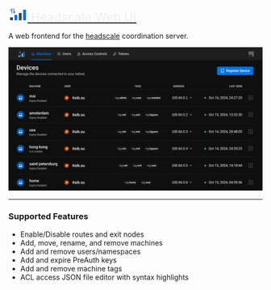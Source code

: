 <p align="left">
  <a href="https://github.com/juanfont/headscale" style="font-size: 24px">
    <img src="public/logo.svg" width="38" height="28">
    <span style="color: #eee">Headscale Web UI</span>
  </a>
</p>

A web frontend for the [headscale](https://github.com/juanfont/headscale) coordination server.

![Screenshot Home Page](public/screenshot.png)

---

### Supported Features

-  Enable/Disable routes and exit nodes
-  Add, move, rename, and remove machines
-  Add and remove users/namespaces
-  Add and expire PreAuth keys
-  Add and remove machine tags
-  ACL access JSON file editor with syntax highlights
